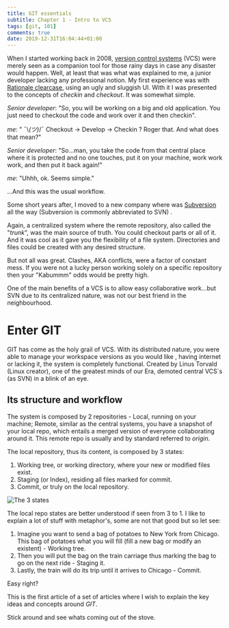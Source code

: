 ```yaml
---
title: GIT essentials
subtitle: Chapter 1 - Intro to VCS
tags: [git, 101]
comments: true
date: 2019-12-31T16:04:44+01:00
---
```


When I started working back in 2008, [version control systems](https://bitbucket.org/product/version-control-software) (VCS) were merely seen as a companion tool for those rainy days in
case any disaster would happen. Well, at least that was what was explained to me, a junior developer lacking any professional notion. 
My first experience was with [Rationale clearcase](https://www.ibm.com/pt-en/marketplace/rational-clearcase), using an ugly and sluggish UI. With it I was presented to the concepts of
_checkin_ and _checkout_. It was somewhat simple.

_Senior developer_: "So, you will be working on a big and old application. You just need to checkout the code and work over it and then checkin".

_me_: " ¯\\_(ツ)_/¯ Checkout -> Develop -> Checkin ? Roger that. And what does that mean?"

_Senior developer_: "So...man, you take the code from that central place where it is protected and no one touches, put it on your machine, work work work,
and then put it back again!"

_me_: "Uhhh, ok. Seems simple." 

...And this was the usual workflow. 

Some short years after, I moved to a new company where was [Subversion](https://subversion.apache.org/) all the way (Subversion is commonly abbreviated to SVN) . 

Again, a centralized system where the remote repository, also called the "_trunk_", was the main source of truth.
You could checkout parts or all of it. And it was cool as it gave you the flexibility of a file system. Directories and files could be created with any desired structure.

But not all was great. Clashes, AKA conflicts, were a factor of constant mess. If you were not a lucky person working solely on a specific repository then your "Kabummm" odds would be pretty high.

One of the main benefits of a VCS is to allow easy collaborative work...but SVN due to its centralized nature, was not our best friend in the neighbourhood.

# Enter GIT

GIT has come as the holy grail of VCS. With its distributed nature, you were able to manage your workspace versions as you would like , having internet 
or lacking it, the system is completely functional. 
Created by Linus Torvald (Linux creator), one of the greatest minds of our Era, demoted central VCS´s (as SVN) in a blink of an eye.

## Its structure and workflow

The system is composed by 2 repositories - Local, running on your machine; Remote, similar as the central systems, you have a snapshot of your local repo, which entails a 
merged version of everyone collaborating around it.
This remote repo is usually and by standard referred to _origin_.

The local repository, thus its content, is composed by 3 states:

1) Working tree, or working directory, where your new or modified files exist.
2) Staging (or Index), residing all files marked for commit.
3) Commit, or truly on the local repository.

![The 3 states](/images/git-essentials/git-states.png)

The local repo states are better understood if seen from 3 to 1. I like to explain a lot of stuff with metaphor's, some are not that good but so let see:

1. Imagine you want to send a bag of potatoes to New York from Chicago. This bag of potatoes what you will fill (fill a new bag or modify an existent) - Working tree.
2. Then you will put the bag on the train carriage thus marking the bag to go on the next ride - Staging it.
3. Lastly, the train will do its trip until it arrives to Chicago - Commit.
 
Easy right?

This is the first article of a set of articles where I wish to explain the key ideas and concepts around _GIT_.

Stick around and see whats coming out of the stove.